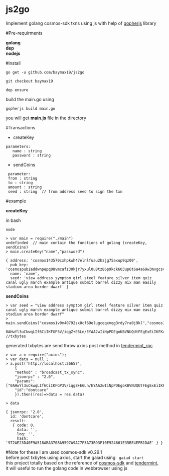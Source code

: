 # js2go
Implement golang cosmos-sdk txns using js with help of [gopherjs](github.com/gopherjs/gopherjs) library


#Pre-requirments

**golang**  
**dep**  
**nodejs**

#install
```$xslt
go get -u github.com/baymax19/js2go

git checkout baymax19

dep ensure
```


build the main.go using
```$xslt
gopherjs build main.go 
```
you will get **main.js** file in the directory

#Transactions
- createKey
```$xslt
parameters:
   name : string
   password : string
```
- sendCoins
```$xslt
 parameter:
 from : string
 to : string 
 amount : string
 seed : string  // from address seed to sign the txn
```
#example

**createKey**

in bash 
```
node

> var main = require("./main")
undefinded  // main contain the functions of golang (createKey, sendCoins)
> main.createKey("name","password")

{ address: 'cosmos143570cxhpkwh47elnlfuau2hzjg75axup9qz00',
  pub_key: 'cosmospub1addwnpepq08vmcafz30kjr7yxul0u8tz86p9kck603up6t6a4a69w3mvgcsv5rxm5wa',
  name: 'name',
  seed: 'view address symptom girl steel feature silver item quiz canal ugly march example antique submit barrel dizzy mix man easily stadium area border dwarf' }
```

**sendCoins**
```
> var seed = "view address symptom girl steel feature silver item quiz canal ugly march example antique submit barrel dizzy mix man easily stadium area border dwarf"
> main.sendCoins("cosmos1v0m40792sx0cf69elugcqqxmqg3rdy7ra0j9kl","cosmos143570cxhpkwh47elnlfuau2hzjg75axup9qz00","1STAKE",seed)

0AHwYl3uCkwqLIf6CiIKFGP3V/iqgZ+E6Ln/EYAA2wIiNpPDEgoKBVNUQUtFEgExEiIKFKxp5+DXDZ16+z+f087xVxSR6nTcEgoKBVNUQUtFEgExEhAKCgoFU1RBS0USATAQwJoMGmoKJuta6YchAiHNyQjIUA99h2twp8nljvkuEQ72MYFaHl76aRrB4KAsEkBCg8ThLKXpDHe6yiRiui4cp6lyPXxcB2Oo/8TAd2I65A7sPei3D0iHjJLpnRLDnuWp3mTswQuLgAizGFB7dVdY  //txbytes

```
generated txbytes are send throw axios post method in [tendermint_rpc](https://github.com/tendermint/tendermint/wiki/RPC)
```$xslt
> var a = require("axios"); 
> var data = null ; 
> a.post('http://localhost:26657', 
    { 
    "method" : "broadcast_tx_sync", 
    "jsonrpc" : "2.0", 
    "params":["0AHwYl3uCkwqLIf6CiIKFGP3V/iqgZ+E6Ln/EYAA2wIiNpPDEgoKBVNUQUtFEgExEiIKFL+dpB7HaoCf5hMRAdDR4mfaJi0NEgoKBVNUQUtFEgExEhAKCgoFU1RBS0USATEQwJoMGmoKJuta6YchAiHNyQjIUA99h2twp8nljvkuEQ72MYFaHl76aRrB4KAsEkDX9z7SriUkBMBtAo3BaQoqn7qO9ngslOHF9Lsi1RWIfmIRKWdKGr80xEZZHVmlYNlWPiuXfAW2SJSJAfay4x1f"],
    "id":"dontcare"
    }).then((res)=>data = res.data)

> data

{ jsonrpc: '2.0',
  id: 'dontcare',
  result: 
   { code: 0,
     data: '',
     log: '',
     hash: '972AE23D40F9A518ABA3708A9597A9AC7F3A73B93F10E924661E35BE4EFB1DAE' } }

```

#Note
for these I am used cosmos-sdk v0.29.1  
before post txbytes using axios, start the gaiad using 
``` gaiad start```  
this project totally based on the reference of [cosmos-sdk](github.com/cosmos/cosmos-sdk) and [tendermint](github.com/tendermint),  
it will useful to run the golang code in webbrowser using js